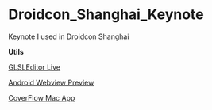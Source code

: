 # Droidcon_Shanghai_Keynote
Keynote I used in Droidcon Shanghai



**Utils**

[GLSLEditor Live](http://www.martinrgb.com/Droidcon_Shanghai_Keynote/)

[Android Webview Preview](https://github.com/MartinRGB/Droidcon_Shanghai_Keynote/releases/tag/v0.1)

[CoverFlow Mac App](https://github.com/MartinRGB/Droidcon_Shanghai_Keynote/releases/tag/v0.2)
